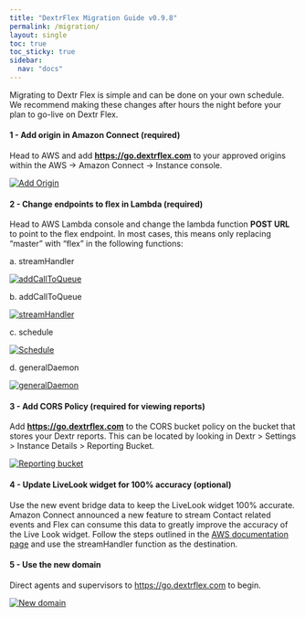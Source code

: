 ```yaml
---
title: "DextrFlex Migration Guide v0.9.8"
permalink: /migration/
layout: single
toc: true
toc_sticky: true
sidebar: 
  nav: "docs"
---
```


Migrating to Dextr Flex is simple and can be done on your own schedule. We recommend making these changes after hours the night before your plan to go-live on Dextr Flex.

#### 1 - Add origin in Amazon Connect (required)

Head to AWS and add **https://go.dextrflex.com** to your approved origins within the AWS -> Amazon Connect -> Instance console. 

[![Add Origin](/assets/images/Migration/add-origin.jpg)](/assets/images/Migration/add-origin.jpg)

#### 2 - Change endpoints to flex in Lambda (required)

Head to AWS Lambda console and change the lambda function **POST URL** to point to the flex endpoint. In 
most cases, this means only replacing “master” with “flex” in the following functions:

a. streamHandler

[![addCallToQueue](/assets/images/Migration/streamHandler.jpg)](/assets/images/Migration/streamHandler.jpg)

b. addCallToQueue

[![streamHandler](/assets/images/Migration/AddCallToQueue.jpg)](/assets/images/Migration/AddCallToQueue.jpg)

c. schedule

[![Schedule](/assets/images/Migration/schedule.jpg)](/assets/images/Migration/schedule.jpg)

d. generalDaemon

[![generalDaemon](/assets/images/Migration/generalDaemon.jpg)](/assets/images/Migration/generalDaemon.jpg)

#### 3 - Add CORS Policy (required for viewing reports)

Add **https://go.dextrflex.com** to the CORS bucket policy on the bucket that stores your Dextr reports. This can be located by looking in Dextr > Settings > Instance Details > Reporting Bucket.

[![Reporting bucket](/assets/images/Migration/reporting-bucket.jpg)](/assets/images/Migration/reporting-bucket.jpg)


#### 4 - Update LiveLook widget for 100% accuracy (optional)

Use the new event bridge data to keep the LiveLook widget 100% accurate. Amazon Connect announced a new feature to stream Contact related events and Flex can consume this data to greatly improve the accuracy of the Live Look widget. Follow the steps outlined in the [AWS documentation page](https://aws.amazon.com/blogs/contact-center/use-amazon-connect-contact-event-stream-to-react-to-contact-state-changes-in-near-real-time/) and use the streamHandler function as the destination. 

#### 5 - Use the new domain

Direct agents and supervisors to https://go.dextrflex.com to begin.

[![New domain](/assets/images/Migration/domain.jpg)](/assets/images/Migration/domain.jpg)